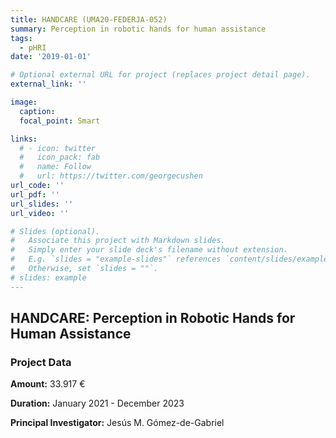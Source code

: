 ```yaml
---
title: HANDCARE (UMA20-FEDERJA-052) 
summary: Perception in robotic hands for human assistance
tags:
  - pHRI
date: '2019-01-01'

# Optional external URL for project (replaces project detail page).
external_link: ''

image:
  caption: 
  focal_point: Smart

links:
  # - icon: twitter
  #   icon_pack: fab
  #   name: Follow
  #   url: https://twitter.com/georgecushen
url_code: ''
url_pdf: ''
url_slides: ''
url_video: ''

# Slides (optional).
#   Associate this project with Markdown slides.
#   Simply enter your slide deck's filename without extension.
#   E.g. `slides = "example-slides"` references `content/slides/example-slides.md`.
#   Otherwise, set `slides = ""`.
# slides: example
---
```


## HANDCARE: Perception in Robotic Hands for Human Assistance

<!-- ### Abstract  -->


### Project Data

**Amount:** 33.917 €

**Duration:** January 2021 - December 2023

**Principal Investigator:** Jesús M. Gómez-de-Gabriel

<!-- **Researchers:** 

Juan M. Gandarias -->


